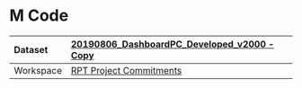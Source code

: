 



# M Code

|Dataset|[20190806_DashboardPC_Developed_v2000 - Copy](./../20190806_DashboardPC_Developed_v2000---Copy.md)|
| :--- | :--- |
|Workspace|[RPT Project Commitments](../../Workspaces/RPT-Project-Commitments.md)|
